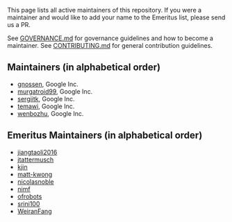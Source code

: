 This page lists all active maintainers of this repository. If you were a
maintainer and would like to add your name to the Emeritus list, please send us a
PR.

See [GOVERNANCE.md](https://github.com/grpc/grpc-community/blob/master/governance.md)
for governance guidelines and how to become a maintainer.
See [CONTRIBUTING.md](https://github.com/grpc/grpc-community/blob/master/CONTRIBUTING.md)
for general contribution guidelines.

## Maintainers (in alphabetical order)

 - [gnossen](https://github.com/gnossen), Google Inc.
 - [murgatroid99](https://github.com/murgatroid99), Google Inc.
 - [sergiitk](https://github.com/sergiitk), Google Inc.
 - [temawi](https://github.com/temawi), Google Inc.
 - [wenbozhu](https://github.com/wenbozhu), Google Inc.

 ## Emeritus Maintainers (in alphabetical order)
 - [jiangtaoli2016](https://github.com/jiangtaoli2016)
 - [jtattermusch](https://github.com/jtattermusch)
 - [kjin](https://github.com/kjin)
 - [matt-kwong](https://github.com/matt-kwong)
 - [nicolasnoble](https://github.com/nicolasnoble)
 - [nimf](https://github.com/nimf)
 - [ofrobots](https://github.com/ofrobots)
 - [srini100](https://github.com/srini100)
 - [WeiranFang](https://github.com/WeiranFang)
 

